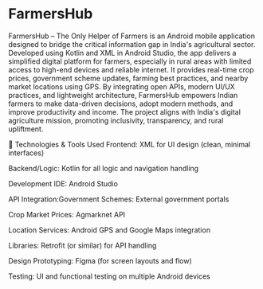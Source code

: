 # FarmersHub
FarmersHub – The Only Helper of Farmers is an Android mobile application designed to bridge the critical information gap in India's agricultural sector. Developed using Kotlin and XML in Android Studio, the app delivers a simplified digital platform for farmers, especially in rural areas with limited access to high-end devices and reliable internet. It provides real-time crop prices, government scheme updates, farming best practices, and nearby market locations using GPS. By integrating open APIs, modern UI/UX practices, and lightweight architecture, FarmersHub empowers Indian farmers to make data-driven decisions, adopt modern methods, and improve productivity and income. The project aligns with India's digital agriculture mission, promoting inclusivity, transparency, and rural upliftment.



🧠 Technologies & Tools Used
Frontend: XML for UI design (clean, minimal interfaces)

Backend/Logic: Kotlin for all logic and navigation handling

Development IDE: Android Studio

API Integration:Government Schemes: External government portals

Crop Market Prices: Agmarknet API

Location Services: Android GPS and Google Maps integration

Libraries: Retrofit (or similar) for API handling

Design Prototyping: Figma (for screen layouts and flow)

Testing: UI and functional testing on multiple Android devices
